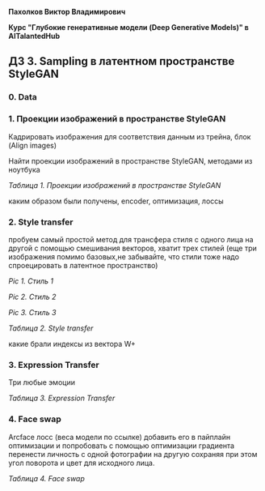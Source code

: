 **Пахолков Виктор Владимирович**

**Курс "Глубокие генеративные модели (Deep Generative Models)" в AITalantedHub**


## ДЗ 3. Sampling в латентном пространстве StyleGAN

### 0. Data


### 1. Проекции изображений в пространстве StyleGAN

Кадрировать изображения для соответствия данным из трейна, блок (Align images)

Найти проекции изображений в пространстве StyleGAN, методами из ноутбука


*Таблица 1. Проекции изображений в пространстве StyleGAN*

каким образом были получены, encoder, оптимизация, лоссы

### 2. Style transfer

пробуем самый простой метод для трансфера стиля с одного лица на другой с помощью смешивания векторов, хватит трех стилей (еще три изображения помимо базовых,не забывайте, что стили тоже надо спроецировать в латентное пространство)

*Pic 1. Cтиль 1*


*Pic 2. Стиль 2*


*Pic 3. Стиль 3*



*Таблица 2. Style transfer*

какие брали индексы из вектора W+

### 3. Expression Transfer

Три любые эмоции

*Таблица 3. Expression Transfer*



### 4. Face swap

Arcface лосс (веса модели по ссылке) добавить его в пайплайн оптимизации и попробовать с помощью оптимизации градиента перенести личность с одной фотографии на другую сохраняя при этом угол поворота и цвет для исходного лица.

*Таблица 4. Face swap*


